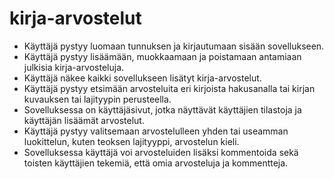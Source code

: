 # kirja-arvostelut


* Käyttäjä pystyy luomaan tunnuksen ja kirjautumaan sisään sovellukseen.
* Käyttäjä pystyy lisäämään, muokkaamaan ja poistamaan antamiaan julkisia kirja-arvosteluja.
* Käyttäjä näkee kaikki sovellukseen lisätyt kirja-arvostelut.
* Käyttäjä pystyy etsimään arvosteluita eri kirjoista hakusanalla tai kirjan kuvauksen tai lajityypin perusteella.
* Sovelluksessa on käyttäjäsivut, jotka näyttävät käyttäjien tilastoja ja käyttäjän lisäämät arvostelut.
* Käyttäjä pystyy valitsemaan arvostelulleen yhden tai useamman luokittelun, kuten teoksen lajityyppi, arvostelun kieli.
* Sovelluksessa käyttäjä voi arvosteluiden lisäksi kommentoida sekä toisten käyttäjien tekemiä, että omia arvosteluja ja kommentteja.
